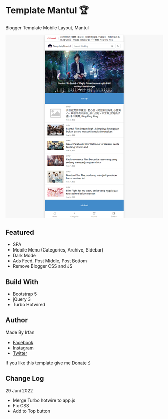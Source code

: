 # Template Mantul :trophy:
Blogger Template Mobile Layout, Mantul

![Template Mantul](https://github.com/kurteyki/TemplateMantul/blob/main/preview.png?raw=true)

## Featured
- SPA
- Mobile Menu (Categories, Archive, Sidebar)
- Dark Mode
- Ads Feed, Post Middle, Post Bottom
- Remove Blogger CSS and JS

## Build With
- Bootstrap 5
- jQuery 3
- Turbo Hotwired

## Author
Made By Irfan
- [Facebook](https://facebook.com/irfan.ycd)
- [Instagram](https://instagram.com/irfan.ycd)
- [Twitter](https://twitter.com/irfan.ycd)

If you like this template give me [Donate](https://tools.kurteyki.com/) :)

## Change Log
29 Juni 2022
* Merge Turbo hotwire to app.js
* Fix CSS
* Add to Top button